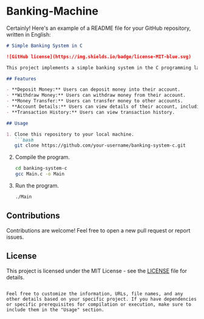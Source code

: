 # Banking-Machine

Certainly! Here's an example of a README file for your GitHub repository, written in English:

```markdown
# Simple Banking System in C

![GitHub license](https://img.shields.io/badge/license-MIT-blue.svg)

This project implements a simple banking system in the C programming language, allowing users to perform operations such as deposit, withdrawal, money transfer, check account details, and view transaction history.

## Features

- **Deposit Money:** Users can deposit money into their account.
- **Withdraw Money:** Users can withdraw money from their account.
- **Money Transfer:** Users can transfer money to other accounts.
- **Account Details:** Users can view details of their account, including the current balance.
- **Transaction History:** Users can view transaction history.

## Usage

1. Clone this repository to your local machine.
   ```bash
   git clone https://github.com/your-username/banking-system-c.git
   ```

2. Compile the program.
   ```bash
   cd banking-system-c
   gcc Main.c -o Main
   ```

3. Run the program.
   ```bash
   ./Main
   ```

## Contributions

Contributions are welcome! Feel free to open a new pull request or report issues.

## License

This project is licensed under the MIT License - see the [LICENSE](LICENSE) file for details.
```

Feel free to customize the information, URLs, file names, and any other details based on your specific project. If you have dependencies or specific prerequisites for compilation or execution, make sure to include them in the "Usage" section.
